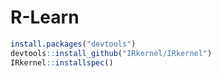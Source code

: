 # R-Learn

```R
install.packages("devtools")
devtools::install_github("IRkernel/IRkernel")
IRkernel::installspec()
```

